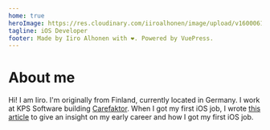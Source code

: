 ```yaml
---
home: true
heroImage: https://res.cloudinary.com/iiroalhonen/image/upload/v1600061757/IMG_23_sml_up4wug.jpg
tagline: iOS Developer
footer: Made by Iiro Alhonen with ❤️. Powered by VuePress.
---
```

# About me
Hi! I am Iiro. I'm originally from Finland, currently located in Germany. I work at KPS Software building [Carefaktor](https://carefaktor.de). When I got my first iOS job, I wrote [this article](/blog/2021/Road-to-my-first-iOS-job) to give  an insight on my early career and how I got my first iOS job.
